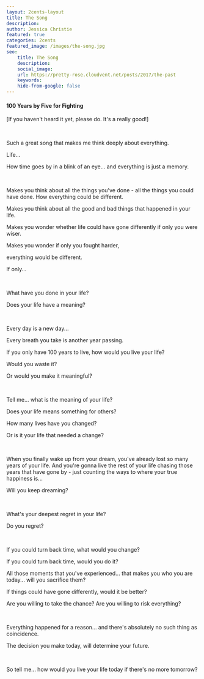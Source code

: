 ```yaml
---
layout: 2cents-layout
title: The Song
description: 
author: Jessica Christie
featured: true
categories: 2cents
featured_image: /images/the-song.jpg
seo:
    title: The Song
    description:
    social_image:
    url: https://pretty-rose.cloudvent.net/posts/2017/the-past
    keywords:
    hide-from-google: false
---
```

#### 100 Years by Five for Fighting

[If you haven't heard it yet, please do. It's a really good!]

&nbsp;

Such a great song that makes me think deeply about everything.

Life...

How time goes by in a blink of an eye... and everything is just a memory.

&nbsp;

Makes you think about all the things you've done - all the things you could have done. How everything could be different.

Makes you think about all the good and bad things that happened in your life.

Makes you wonder whether life could have gone differently if only you were wiser.

Makes you wonder if only you fought harder,

everything would be different.

If only...

&nbsp;

What have you done in your life?

Does your life have a meaning?

&nbsp;

Every day is a new day...

Every breath you take is another year passing.

If you only have 100 years to live, how would you live your life?

Would you waste it?

Or would you make it meaningful?

&nbsp;

Tell me... what is the meaning of your life?

Does your life means something for others?

How many lives have you changed?

Or is it your life that needed a change?

&nbsp;

When you finally wake up from your dream, you've already lost so many years of your life. And you're gonna live the rest of your life chasing those years that have gone by - just counting the ways to where your true happiness is...

Will you keep dreaming?

&nbsp;

What's your deepest regret in your life?

Do you regret?

&nbsp;

If you could turn back time, what would you change?

If you could turn back time, would you do it?

All those moments that you've experienced... that makes you who you are today... will you sacrifice them?

If things could have gone differently, would it be better?

Are you willing to take the chance? Are you willing to risk everything?

&nbsp;

Everything happened for a reason... and there's absolutely no such thing as coincidence.

The decision you make today, will determine your future.

&nbsp;

So tell me... how would you live your life today if there's no more tomorrow?

&nbsp;
